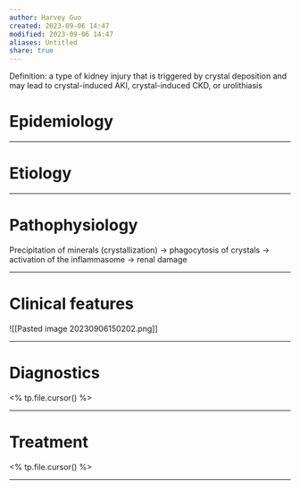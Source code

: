 ```yaml
---
author: Harvey Guo
created: 2023-09-06 14:47
modified: 2023-09-06 14:47
aliases: Untitled
share: true
---
```

Definition: a type of kidney injury that is triggered by crystal deposition and may lead to crystal-induced AKI, crystal-induced CKD, or urolithiasis
# Epidemiology


---
# Etiology


---
# Pathophysiology
Precipitation of minerals (crystallization) → phagocytosis of crystals → activation of the inflammasome → renal damage

---
# Clinical features
![[Pasted image 20230906150202.png]]

---
# Diagnostics
<% tp.file.cursor() %>

---
# Treatment
<% tp.file.cursor() %>

---
